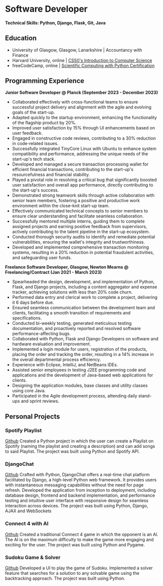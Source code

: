 # Software Developer

#### Technical Skills: Python, Django, Flask, Git, Java

## Education
- University of Glasgow, Glasgow, Lanarkshire | Accountancy with Finance
- Harvard University, online | [CS50's Introduction to Computer Science](https://certificates.cs50.io/deb3ca64-aabd-45ab-afb2-c238e09b754c.pdf?size=letter)
- freeCodeCamp, online | [Scientific Computing with Python Certification](https://www.freecodecamp.org/certification/eamonwong/scientific-computing-with-python-v7)

## Programming Experience
**Junior Software Developer @ Planck (September 2023 - December 2023)**
- Collaborated effectively with cross-functional teams to ensure successful project delivery and alignment with the agile and evolving goals of the start-up.
- Adapted quickly to the startup environment, enhancing the functionality of the flagship product by 20%.
- Improved user satisfaction by 15% through UI enhancements based on user feedback.
- Engaged in constructive code reviews, contributing to a 30% reduction in code-related issues.
- Successfully integrated TinyCore Linux with Ubuntu to enhance system compatibility and performance, addressing the unique needs of the start-up's tech stack.
- Developed and managed a secure transaction processing wallet for efficient financial transactions, contributing to the start-up's resourcefulness and financial stability.
- Played a pivotal role in resolving a critical bug that significantly boosted user satisfaction and overall app performance, directly contributing to the start-up's success.
- Demonstrated strong teamwork skills through active collaboration with senior team members, fostering a positive and productive work environment within the close-knit start-up team.
- Effectively communicated technical concepts to senior members to ensure clear understanding and facilitate seamless collaboration.
- Successfully mentored multiple interns, guiding them to complete assigned projects and earning positive feedback from supervisors, actively contributing to the talent pipeline in the start-up ecosystem.
- Conducted thorough security audits to identify and remediate potential vulnerabilities, ensuring the wallet's integrity and trustworthiness.
- Developed and implemented comprehensive transaction monitoring systems, resulting in a 20% reduction in potential fraudulent activities, and safeguarding user funds.

**Freelance Software Developer, Glasgow, Newton Mearns @ Freelancing/Contract (Jan 2021 - March 2023)**
- Spearheaded the design, development, and implementation of Python, Flask, and Django projects, including a content aggregator and expense tracker, achieving solutions with less than 20% code churn.
- Performed data entry and clerical work to complete a project, delivering it 6 days before due.
- Ensured seamless communication between the development team and clients, facilitating a smooth transition of requirements and specifications.
- Conducted bi-weekly testing, generated meticulous testing documentation, and proactively reported and resolved software performance-affecting bugs.
- Collaborated with Python, Flask and Django Developers on software and hardware evaluation and improvement. 
- Implemented a login module for users, registration of the products, placing the order and tracking the order, resulting in a 14% increase in the overall departmental process efficiency.
- Experience with Eclipse, IntelliJ, and NetBeans IDEs.
- Assisted senior employees in testing J2EE programming code and applications and the development of Java-based web applications for clients.
- Designing the application modules, base classes and utility classes using core Java.
- Participated in the Agile development process, attending daily stand-ups and sprint reviews.

## Personal Projects
### Spotify Playlist
[Github](https://github.com/eamonwong/Spotify-Playlist-using-Python)
Created a Python project in which the user can create a Playlist on Spotify (naming the playlist and creating a description) and can add songs to said Playlist. The project was built using Python and Spotify API.

### DjangoChat
[Github](https://github.com/eamonwong/djangochat)
Crafted with Python, DjangoChat offers a real-time chat platform facilitated by Django, a high-level Python web framework. It provides users with instantaneous messaging capabilities without the need for page refresh. Developed the application from inception to deployment, including database design, frontend and backend implementation, and performance testing and intuitive user interface with responsive design for seamless interaction across devices. The project was built using Python, Django, AJAX and WebSockets

### Connect 4 with AI
[Github](https://github.com/eamonwong/connect4-with-ai)
Created a traditional Connect 4 game in which the opponent is an Al. The AI is on the maximum difficulty to make the game more engaging and exciting for the user. The project was built using Python and Pygame.

### Sudoku Game & Solver
[Github](https://github.com/eamonwong/Sudoku-Solver-GUI)
Developed a UI to play the game of Sudoku. Implemented a solver feature that searches for a solution to any solvable game using the backtracking approach. The project was built using Python.



